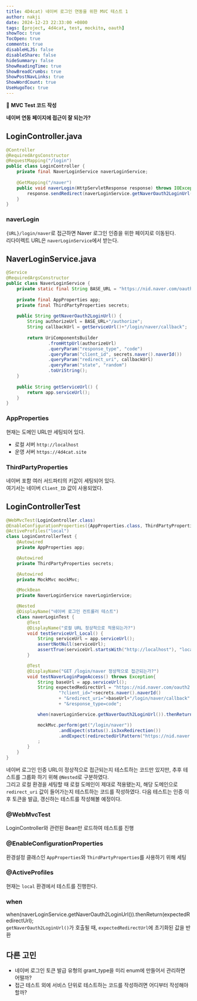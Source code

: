 ```yaml
---
title: 4D4cat) 네이버 로그인 연동을 위한 MVC 테스트 1
author: nakji
date: 2024-12-23 22:33:00 +0800
tags: [project, 4d4cat, test, mockito, oauth]
showToc: true
TocOpen: true
comments: true
disableHLJS: false
disableShare: false
hideSummary: false
ShowReadingTime: true
ShowBreadCrumbs: true
ShowPostNavLinks: true
ShowWordCount: true
UseHugoToc: true
---
```

🔔 **MVC Test 코드 작성**   

**네이버 연동 페이지에 접근이 잘 되는가?**

## **LoginController.java**
```java
@Controller  
@RequiredArgsConstructor  
@RequestMapping("/login")  
public class LoginController {  
    private final NaverLoginService naverLoginService;  
  
    @GetMapping("/naver")  
    public void naverLogin(HttpServletResponse response) throws IOException {  
        response.sendRedirect(naverLoginService.getNaverOauth2LoginUrl());  
    }  
}
```
### naverLogin
`{URL}/login/naver`로 접근하면 Naver 로그인 인증을 위한 페이지로 이동된다.  
리다이렉트 URL은 `naverLoginService`에서 받는다.


## **NaverLoginService.java**
```java
@Service  
@RequiredArgsConstructor  
public class NaverLoginService {  
    private static final String BASE_URL = "https://nid.naver.com/oauth2.0";  
  
    private final AppProperties app;  
    private final ThirdPartyProperties secrets;  
  
    public String getNaverOauth2LoginUrl() {  
        String authorizeUrl = BASE_URL+"/authorize";  
        String callbackUrl = getServiceUrl()+"/login/naver/callback";  
  
        return UriComponentsBuilder  
                .fromHttpUrl(authorizeUrl)  
                .queryParam("response_type", "code")  
                .queryParam("client_id", secrets.naver().naverId())  
                .queryParam("redirect_uri", callbackUrl)  
                .queryParam("state", "random")  
                .toUriString();  
    }  
    
    public String getServiceUrl() {  
        return app.serviceUrl();  
    }  
}
```
### AppProperties
현재는 도메인 URL만 세팅되어 있다.     
- 로컬 서버 `http://localhost`
- 운영 서버 `https://4d4cat.site`

### ThirdPartyProperties
네이버 포함 여러 서드파티의 키값이 세팅되어 있다.   
여기서는 네이버 `Client_ID` 값이 사용되었다.


## **LoginControllerTest**
```java
@WebMvcTest(LoginController.class)  
@EnableConfigurationProperties({AppProperties.class, ThirdPartyProperties.class})  
@ActiveProfiles("local")  
class LoginControllerTest {  
    @Autowired  
    private AppProperties app;  

    @Autowired  
    private ThirdPartyProperties secrets;  

    @Autowired  
    private MockMvc mockMvc;  

    @MockBean  
    private NaverLoginService naverLoginService;  

    @Nested  
    @DisplayName("네이버 로그인 컨트롤러 테스트")  
    class naverLoginTest {  
        @Test  
        @DisplayName("로컬 URL 정상적으로 적용되는가?")  
        void testServiceUrl_Local() {  
            String serviceUrl = app.serviceUrl();  
            assertNotNull(serviceUrl);  
            assertTrue(serviceUrl.startsWith("http://localhost"), "localUrl: localhost");  
        }  

        @Test  
        @DisplayName("GET /login/naver 정상적으로 접근되는가?")  
        void testNaverLoginPageAccess() throws Exception{  
            String baseUrl = app.serviceUrl();  
            String expectedRedirectUrl = "https://nid.naver.com/oauth2.0/authorize" +  
                    "?client_id="+secrets.naver().naverId()  
                    + "&redirect_uri="+baseUrl+"/login/naver/callback"  
                    + "&response_type=code";  

            when(naverLoginService.getNaverOauth2LoginUrl()).thenReturn(expectedRedirectUrl);  

            mockMvc.perform(get("/login/naver"))  
                    .andExpect(status().is3xxRedirection())  
                    .andExpect(redirectedUrlPattern("https://nid.naver.com/**"))  
            ;  
        }  
    }  
}
```
네이버 로그인 인증 URL이 정상적으로 접근되는지 테스트하는 코드만 있지만, 추후 테스트를 그룹화 하기 위해 `@Nested`로 구분하였다.     
그리고 로컬 환경을 세팅할 때 로컬 도메인이 제대로 적용됐는지, 해당 도메인으로 `redirect_uri` 값이 들어가는지 테스트하는 코드를 작성하였다.
다음 테스트는 인증 이후 토큰을 발급, 갱신하는 테스트를 작성해볼 예정이다.

### @WebMvcTest
LoginController와 관련된 Bean만 로드하여 테스트를 진행

### @EnableConfigurationProperties
환경설정 클래스인 `AppProperties`와 `ThirdPartyProperties`를 사용하기 위해 세팅

### @ActiveProfiles
현재는 `local` 환경에서 테스트를 진행한다.

### when
when(naverLoginService.getNaverOauth2LoginUrl()).thenReturn(expectedRedirectUrl);   
`getNaverOauth2LoginUrl()`가 호출될 때, `expectedRedirectUrl`에 초기화된 값을 반환


## **다른 고민**
- 네이버 로그인 토큰 발급 유형의 grant_type을 미리 enum에 만들어서 관리하면 어떨까?
- 접근 테스트 외에 서비스 단위로 테스트하는 코드를 작성하려면 어디부터 작성해야할까?